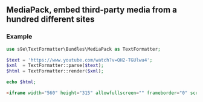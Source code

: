 <h2>MediaPack, embed third-party media from a hundred different sites</h2>

### Example

```php
use s9e\TextFormatter\Bundles\MediaPack as TextFormatter;

$text = 'https://www.youtube.com/watch?v=QH2-TGUlwu4';
$xml  = TextFormatter::parse($text);
$html = TextFormatter::render($xml);

echo $html;
```
```html
<iframe width="560" height="315" allowfullscreen="" frameborder="0" scrolling="no" src="//www.youtube.com/embed/QH2-TGUlwu4"></iframe>
```
